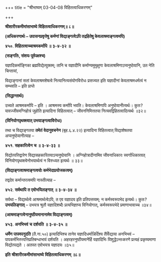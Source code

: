 +++
title = "श्रीभाष्यम् 03-04-08 विहितत्वाधिकरणम्"

+++


**श्रीशारीरकमीमांसाभाष्ये** **विहितत्वाधिकरणम्॥** **८॥**

**(अधिकरणार्थः – उपासनप्रवृत्तेषु कर्मणां विद्याङ्गत्वेऽपि तद्रहितेषु केवलाश्रमाङ्गत्वमपि)**

**४५०**. **विहितत्वाच्चाश्रमकर्मापि** **॥** **३**–**४**–**३२** **॥**

**(सङ्गतिः, संशयः पूर्वपक्षश्च)**

यज्ञादिकर्माङ्गिका ब्रह्मविद्येत्युक्तम्; तानि च यज्ञादीनि कर्माण्यमुमुक्षुणा केवलाश्रमिणाऽप्यनुष्ठेयानि, उत नेति चिन्तायां,

विद्याङ्गानां सतां केवलाश्रमशेषत्वे नित्यानित्यसंयोगविरोधः प्रसज्यत इति यज्ञादीनां केवलाश्रमधर्मत्वं न सम्भवति – इति प्राप्ते

**(सिद्धान्तार्थः)**

उच्यते आश्रमकर्मापि – इति । आश्रमस्य कर्मापि भवति। केवलाश्रमिणापि अनुष्ठेयानीत्यर्थः। कुतः? यावज्जीवमग्निहोत्रं जुहोति इत्यादिना विहितत्वात् – जीवननिमित्ततया नित्यवद्विहितत्वादित्यर्थः ॥३२॥

**(विनियोगपृथक्त्वात् उभयाङ्गत्वाविरोधः)**

तथा च विद्याङ्गतया **तमेतं** **वेदानुवचनेन** (बृह.६.४.२२) इत्यादिना विहितत्वात् विद्याशेषतया अप्यनुष्ठेयानीत्याह –

**४५१**. **सहकारित्वेन** **च** **॥** **३**–**४**–**३३** **॥**

विद्योत्पत्तिद्वारेण विद्यासहकारितयाऽप्यनुष्ठेयानि । अग्निहोत्रादीनामिव जीवनाधिकारः स्वर्गाधिकारवत् विनियोगपृथक्त्वेनोभयार्थत्वं न विरुध्यत इत्यर्थः ॥ ३३॥

**(विद्याङ्गत्वाश्रमाङ्गत्वयोः कर्मभेदाप्रयोजकत्वम्)**

तद्वदेव कर्मान्तरत्वमपि नास्तीत्याह –

**४५२**. **सर्वथापि** **त** **एवोभयिलङ्गात्** **॥** **३**–**४**–**३४** **॥**

सर्वथा – विद्यार्थत्वे आश्रमार्थत्वेऽपि, त एव यज्ञादय इति प्रतिपत्तव्यम्; न कर्मस्वरूपभेद इत्यर्थः। कुतः? **उभयलिङ्गात्** – उभयत्र श्रुतौ यज्ञादिशब्दैः प्रत्यभिज्ञाप्य विनियोगात्, कर्मस्वरूपभेदे प्रमाणाभावाच्च ॥३४॥

**(आश्रमाङ्गत्वेनानुष्ठीयमानानामेव विद्याङ्गत्वम्)**

**४५३**. **अनभिभवं** **च** **दर्शयति** **॥** **३**–**४**–**३५** **॥**

**धर्मेण** **पापमपनुदति** (तै.ना.५०) इत्यादिभिश्च तानेव यज्ञादिधर्मान्निर्दिश्य तैर्विद्याया अनभिभवं – पापकर्मभिरुत्पत्तिप्रतिबन्धाभावं दर्शयति । अहरहरनुष्ठीयमानैर्हि यज्ञादिभिः विशुद्धेऽन्तःकरणे प्रत्यहं प्रकृष्यमाणा विद्योत्पद्यते । अतस्त एवोभयत्र यज्ञादयः ॥३५॥

**इति** **श्रीशारीरकमीमांसाभाष्ये** **विहितत्वाधिकरणम्** **॥८॥**


